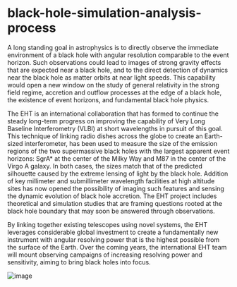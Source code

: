 # black-hole-simulation-analysis-process


A long standing goal in astrophysics is to directly observe the immediate environment of a black hole with angular resolution comparable to the event horizon. Such observations could lead to images of strong gravity effects that are expected near a black hole, and to the direct detection of dynamics near the black hole as matter orbits at near light speeds. This capability would open a new window on the study of general relativity in the strong field regime, accretion and outflow processes at the edge of a black hole, the existence of event horizons, and fundamental black hole physics.

The EHT is an international collaboration that has formed to continue the steady long-term progress on improving the capability of Very Long Baseline Interferometry (VLBI) at short wavelengths in pursuit of this goal. This technique of linking radio dishes across the globe to create an Earth-sized interferometer, has been used to measure the size of the emission regions of the two supermassive black holes with the largest apparent event horizons: SgrA* at the center of the Milky Way and M87 in the center of the Virgo A galaxy. In both cases, the sizes match that of the predicted silhouette caused by the extreme lensing of light by the black hole. Addition of key millimeter and submillimeter wavelength facilities at high altitude sites has now opened the possibility of imaging such features and sensing the dynamic evolution of black hole accretion. The EHT project includes theoretical and simulation studies that are framing questions rooted at the black hole boundary that may soon be answered through observations.

By linking together existing telescopes using novel systems, the EHT leverages considerable global investment to create a fundamentally new instrument with angular resolving power that is the highest possible from the surface of the Earth. Over the coming years, the international EHT team will mount observing campaigns of increasing resolving power and sensitivity, aiming to bring black holes into focus.

![image](https://github.com/user-attachments/assets/e32d09e1-c23e-472b-98eb-767ec10cf6c7)
